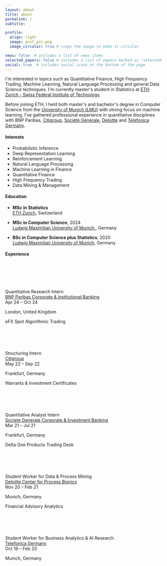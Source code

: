 ```yaml
---
layout: about
title: about
permalink: /
subtitle: 

profile:
  align: right
  image: prof_pic.png
  image_circular: true # crops the image to make it circular

news: false  # includes a list of news items
selected_papers: false # includes a list of papers marked as "selected={true}"
social: true  # includes social icons at the bottom of the page
---
```

I'm interested in topics such as Quantitative Finance, High Frequency Trading, Machine Learning, Natural Language Processing and general Data Science techniques. I'm currently master's student in Statistics at [ETH Zurich - Swiss Federal Institute of Technology](https://ethz.ch/en.html).

Before joining ETH, I held both master's and bachelor's degree in Computer Science from the [University of Munich (LMU)](https://www.lmu.de/en/index.html) with strong focus on machine learning. I've gathered professional experience in quantitative disciplines with BNP Paribas, [Citigroup](https://de.citifirst.com/en-de/), [Société Générale](https://wholesale.banking.societegenerale.com/en/solutions/markets/equities/), [Deloitte](https://www2.deloitte.com/de/de/pages/finance/topics/center-for-process-bionics.html) and [Telefonica Germany](https://www.telefonica.de/home-corporate-en.html).

<div class="row">
  <div class="col-md-5">
      <div class="subheading"><h4 id="-interests-"><strong>Interests</strong></h4></div>
        <ul class="ul-interests mb-0">
          <li>Probabilistic Inference</li>
          <li>Deep Representation Learning</li>
          <li>Reinforcement Learning</li>
          <li>Natural Language Processing</li>
          <li>Machine Learning in Finance</li>
          <li>Quantitative Finance</li>
          <li>High Frequency Trading</li>
          <li>Data Mining & Management</li>
        </ul>
      </div>
      
  <div class="col-md-7">
    <div class="section-subheading"><h4 id="-education-"><strong>Education</strong></h4></div>
      <ul class="ul-edu fa-ul mb-0">
          <li>
            <i class="fa-li fas fa-graduation-cap"></i>
            <div class="description">
              <p class="course"><strong>MSc in Statistics</strong><br>
                <a href="https://ethz.ch/en.html">ETH Zurich</a>, Switzerland</p>
            </div>
          </li>
          <li>
            <i class="fa-li fas fa-graduation-cap"></i>
            <div class="description">
              <p class="course"><strong>MSc in Computer Science</strong>, 2024<br>
                <a href="https://www.lmu.de/en/index.html">Ludwig Maximilian University of Munich </a>, Germany</p>
            </div>
          </li>
          <li>
            <i class="fa-li fas fa-graduation-cap"></i>
            <div class="description">
              <p class="course"><strong>BSc in Computer Science plus Statistics</strong>, 2020<br>
                <a href="https://www.lmu.de/en/index.html">Ludwig Maximilian University of Munich</a>, Germany</p>
            </div>
          </li>
        </ul>
      </div>
    </div>


<div class="subheading"><h4 id="-Experience-"><strong>Experience</strong></h4></div>
  
<div class="col-12 col-lg-8">

  <div class="row experience">
    
  <div class="col-auto text-center flex-column d-none d-sm-flex">
      <div class="row h-50">
        <div class="col border-right">&nbsp;</div>
        <div class="col">&nbsp;</div>
      </div>
      <div class="m-2">
        <span class="badge badge-pill border ">&nbsp;</span>
      </div>
      <div class="row h-50">
        <div class="col border-right">&nbsp;</div>
        <div class="col">&nbsp;</div>
      </div>
    </div>
    
  <div class="col py-2">
      <div class="card">
        <div class="card-body">

  <div class="section-subheading card-title exp-title my-0">Quantitative Research Intern</div>
              <div class="section-subheading card-title exp-company text-muted my-0"><a href="https://cib.bnpparibas/" target="_blank" rel="noopener">BNP Paribas Corporate & Institutional Banking</a></div>
              <div class="text-muted exp-meta">
                Apr 24 – Oct 24
                
                
  <span class="middot-divider"></span>
  <span class="text-muted">London, United Kingdom</span>
                
  </div>
  <div class="card-text">eFX Spot Algorithmic Trading</div>
          
  </div>
      </div>
    </div>
  </div>

  <div class="row experience">
    
  <div class="col-auto text-center flex-column d-none d-sm-flex">
      <div class="row h-50">
        <div class="col ">&nbsp;</div>
        <div class="col">&nbsp;</div>
      </div>
      <div class="m-2">
        <span class="badge badge-pill border exp-fill">&nbsp;</span>
      </div>
      <div class="row h-50">
        <div class="col border-right">&nbsp;</div>
        <div class="col">&nbsp;</div>
      </div>
    </div>
    
  <div class="col py-2">
      <div class="card">
        <div class="card-body">

  <div class="section-subheading card-title exp-title my-0">Structuring Intern</div>
              <div class="section-subheading card-title exp-company text-muted my-0"><a href="https://de.citifirst.com/en-de/" target="_blank" rel="noopener">Citigroup</a></div>
              <div class="text-muted exp-meta">
                May 22 – Sep 22
                          
  <span class="middot-divider"></span>
  <span class="text-muted">Frankfurt, Germany</span>
                
  </div>
  <div class="card-text">Warrants & Investment Certificates</div>
  </div>
  </div>
  </div>
  </div>
  
  
  
  <div class="row experience">
    
  <div class="col-auto text-center flex-column d-none d-sm-flex">
      <div class="row h-50">
        <div class="col border-right">&nbsp;</div>
        <div class="col">&nbsp;</div>
      </div>
      <div class="m-2">
        <span class="badge badge-pill border ">&nbsp;</span>
      </div>
      <div class="row h-50">
        <div class="col border-right">&nbsp;</div>
        <div class="col">&nbsp;</div>
      </div>
    </div>
    
  <div class="col py-2">
      <div class="card">
        <div class="card-body">

  <div class="section-subheading card-title exp-title my-0">Quantitative Analyst Intern</div>
              <div class="section-subheading card-title exp-company text-muted my-0"><a href="https://wholesale.banking.societegenerale.com/en/solutions/markets/equities/" target="_blank" rel="noopener">Societe Generale Corporate & Investment Banking</a></div>
              <div class="text-muted exp-meta">
                Mar 21 – Jul 21
                
                
  <span class="middot-divider"></span>
  <span class="text-muted">Frankfurt, Germany</span>
                
  </div>
  <div class="card-text">Delta One Products Trading Desk</div>
          
  </div>
      </div>
    </div>
  </div>
  
  <div class="row experience">
    
  <div class="col-auto text-center flex-column d-none d-sm-flex">
      <div class="row h-50">
        <div class="col border-right">&nbsp;</div>
        <div class="col">&nbsp;</div>
      </div>
      <div class="m-2">
        <span class="badge badge-pill border ">&nbsp;</span>
      </div>
      <div class="row h-50">
        <div class="col border-right">&nbsp;</div>
        <div class="col">&nbsp;</div>
      </div>
    </div>
    
  <div class="col py-2">
      <div class="card">
        <div class="card-body">

  <div class="section-subheading card-title exp-title my-0">Student Worker for Data & Process Mining</div>
        <div class="section-subheading card-title exp-company text-muted my-0"><a href="https://www2.deloitte.com/de/de/pages/finance/topics/center-for-process-bionics.html" target="_blank" rel="noopener">Deloitte Center for Process Bionics</a></div>
        <div class="text-muted exp-meta">
        Nov 20 – Feb 21
                
                
  <span class="middot-divider"></span>
  <span class="text-muted">Munich, Germany</span>
                
  </div>
  <div class="card-text">Financial Advisory Analytics</div>
          
  </div>
      </div>
    </div>
  </div>
  
  <div class="row experience">
    
  <div class="col-auto text-center flex-column d-none d-sm-flex">
      <div class="row h-50">
        <div class="col border-right">&nbsp;</div>
        <div class="col">&nbsp;</div>
      </div>
      <div class="m-2">
        <span class="badge badge-pill border ">&nbsp;</span>
      </div>
      <div class="row h-50">
        <div class="col border-right">&nbsp;</div>
        <div class="col">&nbsp;</div>
      </div>
    </div>
    
  <div class="col py-2">
      <div class="card">
        <div class="card-body">

  <div class="section-subheading card-title exp-title my-0">Student Worker for Business Analytics & AI Research</div>
              <div class="section-subheading card-title exp-company text-muted my-0"><a href="https://www.telefonica.de/home-corporate-en.html" target="_blank" rel="noopener">Telefonica Germany</a></div>
              <div class="text-muted exp-meta">
              Oct 19 – Feb 20
                
                
<span class="middot-divider"></span>
 <span class="text-muted">Munich, Germany</span>
                
  </div>

          
  </div>
      </div>
    </div>
  </div>

</div>


